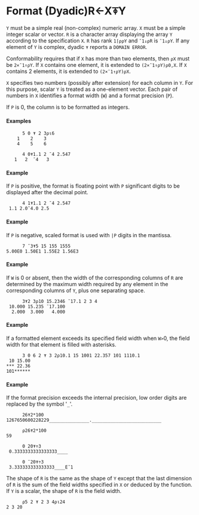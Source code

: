 




<h1 class="heading"><span class="name">Format (Dyadic)</span><span class="command">R←X⍕Y</span></h1>

`Y` must be a simple real (non-complex) numeric array.  `X` must be a simple integer scalar or vector.  `R` is a character array displaying the array `Y` according to the specification `X`.  `R` has rank `1⌈⍴⍴Y` and `¯1↓⍴R` is `¯1↓⍴Y`. If any element of `Y` is complex, dyadic `⍕` reports a `DOMAIN ERROR`.


Conformability requires that if `X` has more than two elements, then `⍴X` must be `2×¯1↑⍴Y`. If `X` contains one element, it is extended to `(2×¯1↑⍴Y)⍴0,X`.  If `X` contains 2 elements, it is extended to `(2×¯1↑⍴Y)⍴X`.


`X` specifies two numbers (possibly after extension) for each column in `Y`.  For this purpose, scalar `Y` is treated as a one-element vector.  Each pair of numbers in `X` identifies a format width (`W`) and a format precision (`P`).


If `P` is 0, the column is to be formatted as integers.


#### Examples
```apl
      5 0 ⍕ 2 3⍴⍳6
    1    2    3
    4    5    6
 
      4 0⍕1.1 2 ¯4 2.547
   1   2  ¯4   3
```

#### Example


If `P` is positive, the format is floating point with `P` significant digits to be displayed after the decimal point.
```apl
      4 1⍕1.1 2 ¯4 2.547
 1.1 2.0¯4.0 2.5
```

#### Example


If `P` is negative, scaled format is used with `|P` digits in the mantissa.
```apl
      7 ¯3⍕5 15 155 1555
5.00E0 1.50E1 1.55E2 1.56E3
```

#### Example


If `W` is 0 or absent, then the width of the corresponding columns of `R` are determined by the maximum width required by any element in the corresponding columns of `Y`, plus one separating space.
```apl
      3⍕2 3⍴10 15.2346 ¯17.1 2 3 4
 10.000 15.235 ¯17.100
  2.000  3.000   4.000
```

#### Example


If a formatted element exceeds its specified field width when `W>`0, the field width for that element is filled with asterisks.
```apl
      3 0 6 2 ⍕ 3 2⍴10.1 15 1001 22.357 101 1110.1
 10 15.00
*** 22.36
101******
```

#### Example


If the format precision exceeds the internal precision, low order digits are replaced by the symbol '`_`'.
```apl
      26⍕2*100
1267650600228229_______________.__________________________
 
      ⍴26⍕2*100
59
 
      0 20⍕÷3
 0.3333333333333333____
 
      0 ¯20⍕÷3
 3.333333333333333____E¯1
```



The shape of `R` is the same as the shape of `Y` except that the last dimension of `R` is the sum of the field widths specified in `X` or deduced by the function.  If `Y` is a scalar, the shape of `R` is the field width.
```apl
      ⍴5 2 ⍕ 2 3 4⍴⍳24
2 3 20
```



